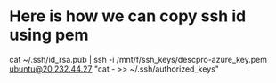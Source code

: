 # Here is how we can copy ssh id using pem


cat ~/.ssh/id_rsa.pub | ssh -i /mnt/f/ssh_keys/descpro-azure_key.pem  ubuntu@20.232.44.27 "cat - >> ~/.ssh/authorized_keys"
